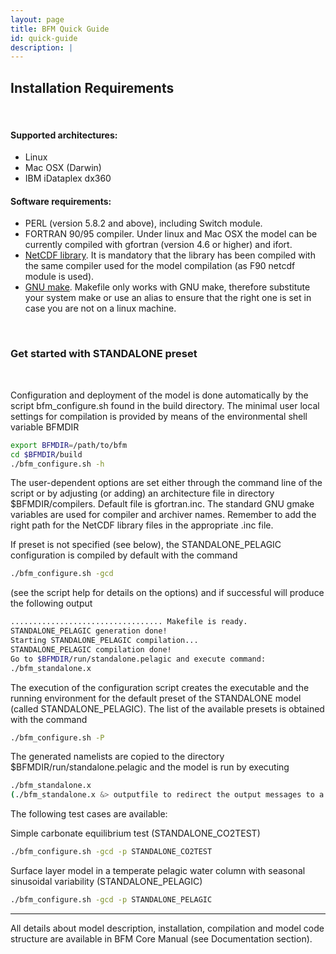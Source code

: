 ```yaml
---
layout: page
title: BFM Quick Guide
id: quick-guide
description: |
---
```


## Installation Requirements

<br/>

#### Supported architectures:

- Linux
- Mac OSX (Darwin)
- IBM iDataplex dx360

#### Software requirements:

- PERL (version 5.8.2 and above), including Switch module.
- FORTRAN 90/95 compiler. Under linux and Mac OSX the model can be currently compiled with gfortran (version 4.6 or higher) and ifort.
- [NetCDF library](http://www.unidata.ucar.edu/software/netcdf). It is mandatory that the library has been compiled with the same compiler used for the model compilation (as F90 netcdf module is used).
- [GNU make](https://www.gnu.org/software/make/). Makefile only works with GNU make, therefore substitute your system make or use an alias to ensure that the right one is set in case you are not on a linux machine.

<br/>

### Get started with STANDALONE preset

<br/>

Configuration and deployment of the model is done automatically by the script bfm_configure.sh found in the build directory. The minimal user local settings for compilation is provided by means of the environmental shell variable BFMDIR

```bash
export BFMDIR=/path/to/bfm
cd $BFMDIR/build
./bfm_configure.sh -h
```

The user-dependent options are set either through the command line of the script or by adjusting (or adding) an architecture file in directory $BFMDIR/compilers. Default file is gfortran.inc. The standard GNU gmake variables are used for compiler and archiver names. Remember to add the right path for the NetCDF library files in the appropriate .inc file.

If preset is not specified (see below),  the STANDALONE_PELAGIC configuration is compiled by default with the command

```bash
./bfm_configure.sh -gcd
```

(see the script help for details on the options) and if successful will produce the following output

```bash
.................................. Makefile is ready.
STANDALONE_PELAGIC generation done!
Starting STANDALONE_PELAGIC compilation...
STANDALONE_PELAGIC compilation done!
Go to $BFMDIR/run/standalone.pelagic and execute command:
./bfm_standalone.x
```

The execution of the configuration script creates the executable and the running environment for the default preset of the STANDALONE model (called STANDALONE_PELAGIC). The list of the available presets is obtained with the command

```bash
./bfm_configure.sh -P 
```

The generated namelists are copied to the directory $BFMDIR/run/standalone.pelagic and the model is run by executing

```bash
./bfm_standalone.x
(./bfm_standalone.x &> outputfile to redirect the output messages to a file in bash.)
```

The following test cases are available:

Simple carbonate equilibrium test (STANDALONE_CO2TEST)

```bash
./bfm_configure.sh -gcd -p STANDALONE_CO2TEST
```

Surface layer model in a temperate pelagic water column with seasonal sinusoidal variability (STANDALONE_PELAGIC)

```bash
./bfm_configure.sh -gcd -p STANDALONE_PELAGIC
```

---

All details about model description, installation, compilation and model code structure are available in BFM Core Manual (see Documentation section).



